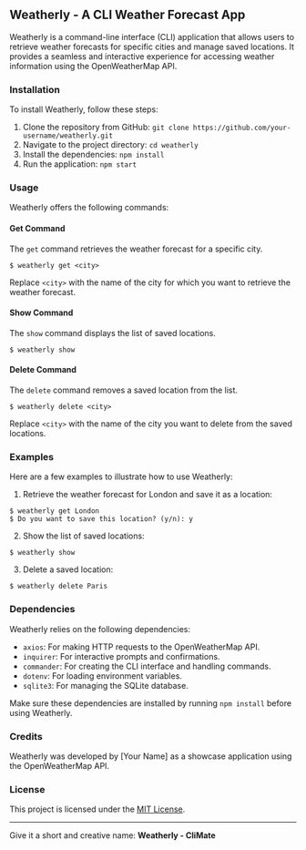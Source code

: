 ## Weatherly - A CLI Weather Forecast App

Weatherly is a command-line interface (CLI) application that allows users to retrieve weather forecasts for specific cities and manage saved locations. It provides a seamless and interactive experience for accessing weather information using the OpenWeatherMap API.

### Installation

To install Weatherly, follow these steps:

1. Clone the repository from GitHub: `git clone https://github.com/your-username/weatherly.git`
2. Navigate to the project directory: `cd weatherly`
3. Install the dependencies: `npm install`
4. Run the application: `npm start`

### Usage

Weatherly offers the following commands:

#### Get Command

The `get` command retrieves the weather forecast for a specific city.

```shell
$ weatherly get <city>
```

Replace `<city>` with the name of the city for which you want to retrieve the weather forecast.

#### Show Command

The `show` command displays the list of saved locations.

```shell
$ weatherly show
```

#### Delete Command

The `delete` command removes a saved location from the list.

```shell
$ weatherly delete <city>
```

Replace `<city>` with the name of the city you want to delete from the saved locations.

### Examples

Here are a few examples to illustrate how to use Weatherly:

1. Retrieve the weather forecast for London and save it as a location:

```shell
$ weatherly get London
$ Do you want to save this location? (y/n): y
```

2. Show the list of saved locations:

```shell
$ weatherly show
```

3. Delete a saved location:

```shell
$ weatherly delete Paris
```

### Dependencies

Weatherly relies on the following dependencies:

- `axios`: For making HTTP requests to the OpenWeatherMap API.
- `inquirer`: For interactive prompts and confirmations.
- `commander`: For creating the CLI interface and handling commands.
- `dotenv`: For loading environment variables.
- `sqlite3`: For managing the SQLite database.

Make sure these dependencies are installed by running `npm install` before using Weatherly.

### Credits

Weatherly was developed by [Your Name] as a showcase application using the OpenWeatherMap API.

### License

This project is licensed under the [MIT License](https://opensource.org/licenses/MIT).

---

Give it a short and creative name: **Weatherly - CliMate**
